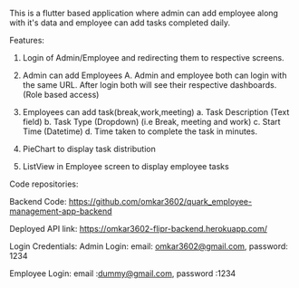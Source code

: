 This is a flutter based application where admin can add employee along with it's data and employee can add tasks completed daily.

Features:

1. Login of Admin/Employee and redirecting them to respective screens.

2. Admin can add Employees 
   A. Admin and employee both can login with the same URL. After login both will see their respective dashboards. (Role based access) 

3. Employees can add task(break,work,meeting)
 a. Task Description (Text field) 
 b. Task Type (Dropdown) (i.e Break, meeting and work) 
 c. Start Time (Datetime) 
 d. Time taken to complete the task in minutes. 

4. PieChart to display task distribution

5. ListView in Employee screen to display employee tasks

Code repositories:

Backend Code: https://github.com/omkar3602/quark_employee-management-app-backend

Deployed API link: https://omkar3602-flipr-backend.herokuapp.com/

Login Credentials:
Admin Login: 
email: omkar3602@gmail.com,
password: 1234


Employee Login: 
email :dummy@gmail.com,
password :1234
